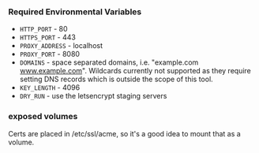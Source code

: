### Required Environmental Variables
- `HTTP_PORT` - 80
- `HTTPS_PORT` - 443
- `PROXY_ADDRESS` - localhost
- `PROXY_PORT` - 8080
- `DOMAINS` - space separated domains, i.e. "example.com www.example.com". Wildcards currently not supported as they require setting DNS records which is outside the scope of this tool.
- `KEY_LENGTH` - 4096
- `DRY_RUN` - use the letsencrypt staging servers


### exposed volumes
Certs are placed in /etc/ssl/acme, so it's a good idea to mount that as a volume.
